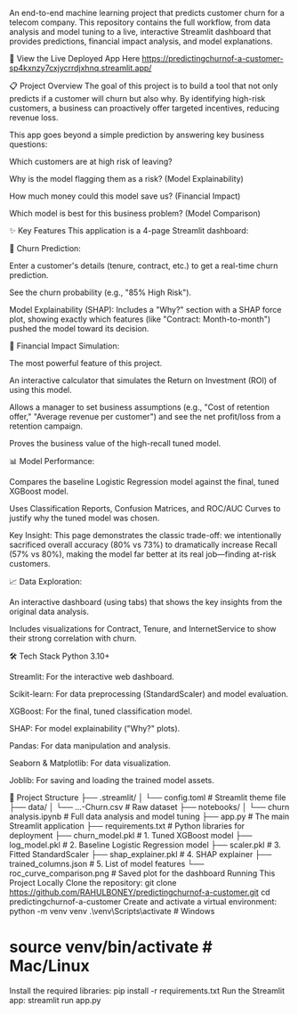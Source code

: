 
An end-to-end machine learning project that predicts customer churn for a telecom company. This repository contains the full workflow, from data analysis and model tuning to a live, interactive Streamlit dashboard that provides predictions, financial impact analysis, and model explanations.

🚀 View the Live Deployed App Here
https://predictingchurnof-a-customer-sp4kxnzy7cxjycrrdjxhnq.streamlit.app/

📋 Project Overview
The goal of this project is to build a tool that not only predicts if a customer will churn but also why. By identifying high-risk customers, a business can proactively offer targeted incentives, reducing revenue loss.

This app goes beyond a simple prediction by answering key business questions:

Which customers are at high risk of leaving?

Why is the model flagging them as a risk? (Model Explainability)

How much money could this model save us? (Financial Impact)

Which model is best for this business problem? (Model Comparison)

✨ Key Features
This application is a 4-page Streamlit dashboard:

🚀 Churn Prediction:

Enter a customer's details (tenure, contract, etc.) to get a real-time churn prediction.

See the churn probability (e.g., "85% High Risk").

Model Explainability (SHAP): Includes a "Why?" section with a SHAP force plot, showing exactly which features (like "Contract: Month-to-month") pushed the model toward its decision.

💸 Financial Impact Simulation:

The most powerful feature of this project.

An interactive calculator that simulates the Return on Investment (ROI) of using this model.

Allows a manager to set business assumptions (e.g., "Cost of retention offer," "Average revenue per customer") and see the net profit/loss from a retention campaign.

Proves the business value of the high-recall tuned model.

📊 Model Performance:

Compares the baseline Logistic Regression model against the final, tuned XGBoost model.

Uses Classification Reports, Confusion Matrices, and ROC/AUC Curves to justify why the tuned model was chosen.

Key Insight: This page demonstrates the classic trade-off: we intentionally sacrificed overall accuracy (80% vs 73%) to dramatically increase Recall (57% vs 80%), making the model far better at its real job—finding at-risk customers.

📈 Data Exploration:

An interactive dashboard (using tabs) that shows the key insights from the original data analysis.

Includes visualizations for Contract, Tenure, and InternetService to show their strong correlation with churn.

🛠️ Tech Stack
Python 3.10+

Streamlit: For the interactive web dashboard.

Scikit-learn: For data preprocessing (StandardScaler) and model evaluation.

XGBoost: For the final, tuned classification model.

SHAP: For model explainability ("Why?" plots).

Pandas: For data manipulation and analysis.

Seaborn & Matplotlib: For data visualization.

Joblib: For saving and loading the trained model assets.

📁 Project Structure
├── .streamlit/
│   └── config.toml        # Streamlit theme file
├── data/
│   └── ...-Churn.csv      # Raw dataset
├── notebooks/
│   └── churn analysis.ipynb # Full data analysis and model tuning
├── app.py                 # The main Streamlit application
├── requirements.txt       # Python libraries for deployment
├── churn_model.pkl        # 1. Tuned XGBoost model
├── log_model.pkl          # 2. Baseline Logistic Regression model
├── scaler.pkl             # 3. Fitted StandardScaler
├── shap_explainer.pkl     # 4. SHAP explainer
├── trained_columns.json   # 5. List of model features
└── roc_curve_comparison.png # Saved plot for the dashboard
Running This Project Locally
Clone the repository:
git clone https://github.com/RAHULBONEY/predictingchurnof-a-customer.git
cd predictingchurnof-a-customer
Create and activate a virtual environment:
python -m venv venv
.\venv\Scripts\activate  # Windows
# source venv/bin/activate  # Mac/Linux
Install the required libraries:
pip install -r requirements.txt
Run the Streamlit app:
streamlit run app.py
